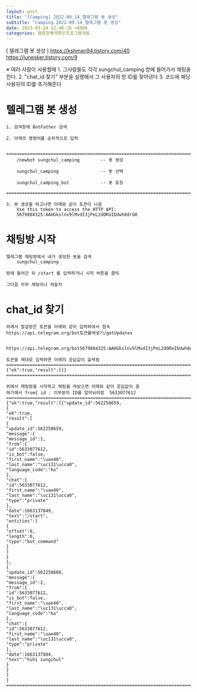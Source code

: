 ```yaml
---
layout: post
title: "[Camping] 2022.09.14_텔레그램 봇 생성"
subtitle: "Camping 2022.09.14_텔레그램 봇 생성"
date: 2023-03-24 12:40:26 +0900
categories: 캠핑장예약확인프로그램개발
---
```

[ 텔레그램 봇 생성 ]
https://kshman94.tistory.com/40
https://junesker.tistory.com/9


※ 여러 사람이 사용할때
	1. 그사람들도 각각 sungchul_camping 방에 들어가서 채팅을 친다.
	2. "chat_id 찾기" 부분을 실행해서 그 사용자의 방 ID를 찾아낸다
	3. 코드에 해당 사용자의 ID를 추가해준다

# 텔레그램 봇 생성

	1. 검색창에 BotFather 검색

	2. 아래의 명령어를 순차적으로 입력
		
		=================================================================================================================
		/newbot sungchul_camping		-- 봇 생성
		
		sungchul_camping				-- 봇 선택

		sungchul_camping_bot			-- 봇 호칭
		=================================================================================================================
	
	3. 봇 생성을 하고나면 아래와 같이 토큰이 나옴
		Use this token to access the HTTP API:
		5679884325:AAHGkslnv9lMvdI3jPeL2dORoIbUwh8drG0


# 채팅방 시작

	텔레그램 채팅방에서 내가 생성한 봇을 검색
		sungchul_camping
	
	방에 들어간 뒤 /start 를 입력하거나 시작 버튼을 클릭

	그다음 아무 채팅이나 쳐놓자

# chat_id 찾기
	위에서 발급받은 토큰을 아래와 같이 입력하여서 접속
	https://api.telegram.org/bot토큰붙여넣기/getUpdates
		

	https://api.telegram.org/bot5679884325:AAHGkslnv9lMvdI3jPeL2dORoIbUwh8drG0/getUpdates

	토큰을 제대로 입력하면 아래의 응답값이 출력됨
	=================================================================================================================
	{"ok":true,"result":[]}
	=================================================================================================================
	
	위에서 채팅방을 시작하고 채팅을 쳐놨으면 아래와 같이 응답값이 옴
	여기에서 from{ id : 이부분의 ID를 알아놔야함  5633077612
	================================================================================================================={"ok":true,"result":[{"update_id":562258659,
	{
	"ok":true,
	"result":[
	{
	"update_id":562258659,
	"message":{
	"message_id":1,
	"from":{
	"id":5633077612,
	"is_bot":false,
	"first_name":"\uae40",
	"last_name":"\uc131\ucca0",
	"language_code":"ko"
	},
	"chat":{
	"id":5633077612,
	"first_name":"\uae40",
	"last_name":"\uc131\ucca0",
	"type":"private"
	},
	"date":1663137849,
	"text":"/start",
	"entities":[
	{
	"offset":0,
	"length":6,
	"type":"bot_command"
	}
	]
	}
	},
	{
	"update_id":562258660,
	"message":{
	"message_id":2,
	"from":{
	"id":5633077612,
	"is_bot":false,
	"first_name":"\uae40",
	"last_name":"\uc131\ucca0",
	"language_code":"ko"
	},
	"chat":{
	"id":5633077612,
	"first_name":"\uae40",
	"last_name":"\uc131\ucca0",
	"type":"private"
	},
	"date":1663137884,
	"text":"hihi sungchul"
	}
	}
	]
	}
	=================================================================================================================





